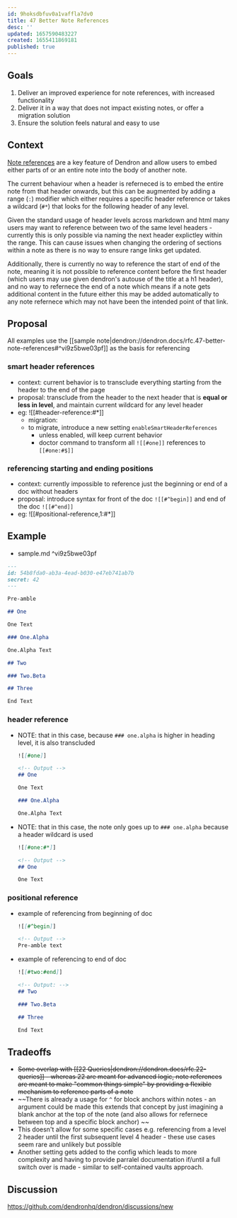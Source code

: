 ```yaml
---
id: 9hoksdbfuv0a1vaffla7dv0
title: 47 Better Note References
desc: ''
updated: 1657590483227
created: 1655411869181
published: true
---
```

## Goals

1. Deliver an improved experience for note references, with increased functionality 
2. Deliver it in a way that does not impact existing notes, or offer a migration solution
3. Ensure the solution feels natural and easy to use

## Context
[Note references](https://wiki.dendron.so/notes/f1af56bb-db27-47ae-8406-61a98de6c78c/) are a key feature of Dendron and allow users to embed either parts of or an entire note into the body of another note. 

The current behaviour when a header is referneced is to embed the entire note from that header onwards, but this can be augmented by adding a range (`:`) modifier which either requires a specific header reference or takes a wildcard (`#*`) that looks for the following header of any level. 

Given the standard usage of header levels across markdown and html many users may want to reference between two of the same level headers - currently this is only possible via naming the next header explictley within the range. This can cause issues when changing the ordering of sections within a note as there is no way to ensure range links get updated.

Additionally, there is currently no way to reference the start of end of the note, meaning it is not possible to reference content before the first header (which users may use given dendron's autouse of the title at a h1 header), and no way to refernece the end of a note which means if a note gets additional content in the future either this may be added automatically to any note refernece which may not have been the intended point of that link.

## Proposal

All examples use the [[sample note|dendron://dendron.docs/rfc.47-better-note-references#^vi9z5bwe03pf]] as the basis for referencing


### smart header references
- context: current behavior is to transclude everything starting from the header to the end of the page
- proposal: transclude from the header to the next header that is **equal or less in level**, and maintain current wildcard for any level header
- eg: ![[#header-reference:#*]]
  - migration:
  - to migrate, introduce a new setting `enableSmartHeaderReferences` 
    - unless enabled, will keep current behavior
    - doctor command to transform all `![[#one]]` references to `[[#one:#$]]` 

### referencing starting and ending positions
- context: currently impossible to reference just the beginning or end of a doc without headers
- proposal: introduce syntax for front of the doc `![[#^begin]]` and end of the doc `![[#^end]]`
- eg: ![[#positional-reference,1:#*]]

## Example

- sample.md ^vi9z5bwe03pf
```md
--- 
id: 54b8fda0-ab3a-4ead-b030-e47eb741ab7b
secret: 42
---

Pre-amble

## One

One Text

### One.Alpha

One.Alpha Text

## Two

### Two.Beta

## Three

End Text
```

### header reference

- NOTE: that in this case, because `### one.alpha` is higher in heading level, it is also transcluded
  ```md
  ![[#one]]

  <!-- Output -->
  ## One

  One Text

  ### One.Alpha

  One.Alpha Text
  ```
- NOTE: that in this case, the note only goes up to `### one.alpha` because a header wildcard is used
  ```md
  ![[#one:#*]]

  <!-- Output -->
  ## One

  One Text
  ```

### positional reference

- example of referencing from beginning of doc
  ```md
  ![[#^begin]]

  <!-- Output -->
  Pre-amble text
  ```

- example of referencing to end of doc
  ```md
  ![[#two:#end]]

  <!-- Output: -->
  ## Two

  ### Two.Beta

  ## Three

  End Text
  ```

## Tradeoffs
- ~~Some overlap with [[22 Queries|dendron://dendron.docs/rfc.22-queries]] - whereas 22 are meant for advanced logic, note references are meant to make "common things simple" by providing a flexible mechanism to reference parts of a note~~
- ~~There is already a usage for `^` for block anchors within notes - an argument could be made this extends that concept by just imagining a blank anchor at the top of the note (and also allows for refernece between top and a specific block anchor) ~~
- This doesn't allow for some specific cases e.g. referencing from a level 2 header until the first subsequent level 4 header - these use cases seem rare and unlikely but possible
- Another setting gets added to the config which leads to more complexity and having to provide parralel documentation if/until a full switch over is made - similar to self-contained vaults approach.

## Discussion
<!-- Click the link and create new discussion -->
https://github.com/dendronhq/dendron/discussions/new
